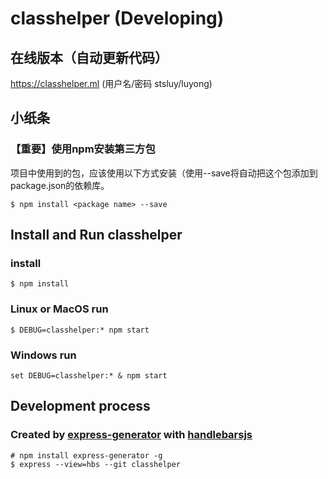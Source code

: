 # classhelper (Developing)

## 在线版本（自动更新代码）
https://classhelper.ml (用户名/密码 stsluy/luyong)

## 小纸条
### 【重要】使用npm安装第三方包
项目中使用到的包，应该使用以下方式安装（使用--save将自动把这个包添加到package.json的依赖库。
```
$ npm install <package name> --save
```


## Install and Run classhelper
### install
```
$ npm install
```

### Linux or MacOS run
```
$ DEBUG=classhelper:* npm start
```

### Windows run
```
set DEBUG=classhelper:* & npm start
```

## Development process
### Created by [express-generator](http://expressjs.com/en/starter/generator.html) with [handlebarsjs](http://handlebarsjs.com/)
```
# npm install express-generator -g
$ express --view=hbs --git classhelper
```


